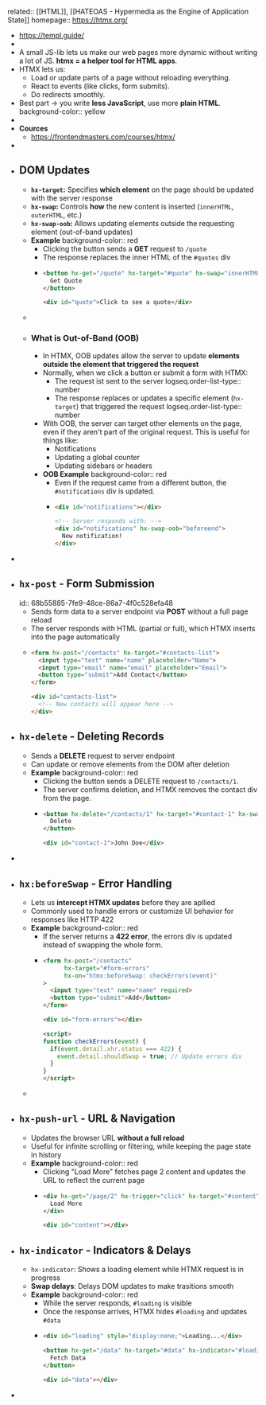 related:: [[HTML]], [[HATEOAS - Hypermedia as the Engine of Application State]]
homepage:: https://htmx.org/

- https://templ.guide/
-
- A small JS-lib lets us make our web pages more dynamic without writing a lot of JS. **htmx = a helper tool for HTML apps**.
- HTMX lets us:
	- Load or update parts of a page without reloading everything.
	- React to events (like clicks, form submits).
	- Do redirects smoothly.
- Best part → you write **less JavaScript**, use more **plain HTML**.
  background-color:: yellow
-
- **Cources**
	- https://frontendmasters.com/courses/htmx/
-
- ## DOM Updates
	- **`hx-target`:** Specifies **which element** on the page should be updated with the server response
	- **`hx-swap`:** Controls **how** the new content is inserted (`innerHTML`, `outerHTML`, etc.)
	- **`hx-swap-oob`:**  Allows updating elements outside the requesting element (out-of-band updates)
	- **Example**
	  background-color:: red
		- Clicking the button sends a **GET** request to `/quote`
		- The response replaces the inner HTML of the `#quotes` div
		- ```html
		  <button hx-get="/quote" hx-target="#quote" hx-swap="innerHTML">
		    Get Quote
		  </button>
		  
		  <div id="quote">Click to see a quote</div>
		  ```
	-
	- ### What is Out-of-Band (OOB)
		- In HTMX, OOB updates allow the server to update **elements outside the element that triggered the request**
		- Normally, when we click a button or submit a form with HTMX:
			- The request ist sent to the server
			  logseq.order-list-type:: number
			- The response replaces or updates a specific element (`hx-target`) that triggered the request
			  logseq.order-list-type:: number
		- With OOB, the server can target other elements on the page, even if they aren't part of the original request. This is useful for things like:
			- Notifications
			- Updating a global counter
			- Updating sidebars or headers
		- **OOB Example**
		  background-color:: red
			- Even if the request came from a different button, the `#notifications` div is updated.
			- ```html
			  <div id="notifications"></div>
			  
			  <!-- Server responds with: -->
			  <div id="notifications" hx-swap-oob="beforeend">
			    New notification!
			  </div>
			  ```
-
- ## `hx-post` - Form Submission
  id:: 68b55885-7fe9-48ce-86a7-4f0c528efa48
	- Sends form data to a server endpoint via **POST** without a full page reload
	- The server responds with HTML (partial or full), which HTMX inserts into the page automatically
	- ```html
	  <form hx-post="/contacts" hx-target="#contacts-list">
	    <input type="text" name="name" placeholder="Name">
	    <input type="email" name="email" placeholder="Email">
	    <button type="submit">Add Contact</button>
	  </form>
	  
	  <div id="contacts-list">
	    <!-- New contacts will appear here -->
	  </div>
	  ```
- ## `hx-delete` - Deleting Records
	- Sends a **DELETE** request to server endpoint
	- Can update or remove elements from the DOM after deletion
	- **Example**
	  background-color:: red
		- Clicking the button sends a DELETE request to `/contacts/1`.
		- The server confirms deletion, and HTMX removes the contact div from the page.
		- ```html
		  <button hx-delete="/contacts/1" hx-target="#contact-1" hx-swap="outerHTML">
		    Delete
		  </button>
		  
		  <div id="contact-1">John Doe</div>
		  ```
-
- ## `hx:beforeSwap` - Error Handling
	- Lets us **intercept HTMX updates** before they are apllied
	- Commonly used to handle errors or customize UI behavior for responses like HTTP 422
	- **Example**
	  background-color:: red
		- If the server returns a **422 error**, the errors div is updated instead of swapping the whole form.
		- ```html
		  <form hx-post="/contacts" 
		        hx-target="#form-errors" 
		        hx-on="htmx:beforeSwap: checkErrors(event)"
		  >
		    <input type="text" name="name" required>
		    <button type="submit">Add</button>
		  </form>
		  
		  <div id="form-errors"></div>
		  
		  <script>
		  function checkErrors(event) {
		    if(event.detail.xhr.status === 422) {
		      event.detail.shouldSwap = true; // Update errors div
		    }
		  }
		  </script>
		  
		  ```
	-
- ## `hx-push-url` - URL & Navigation
	- Updates the browser URL **without a full reload**
	- Useful for infinite scrolling or filtering, while keeping the page state in history
	- **Example**
	  background-color:: red
		- Clicking "Load More" fetches page 2 content and updates the URL to reflect the current page
		- ```html
		  <div hx-get="/page/2" hx-trigger="click" hx-target="#content" hx-push-url="true">
		    Load More
		  </div>
		  
		  <div id="content"></div>
		  ```
- ## `hx-indicator` - Indicators & Delays
	- `hx-indicator`: Shows a loading element while HTMX request is in progress
	- **Swap delays**: Delays DOM updates to make trasitions smooth
	- **Example**
	  background-color:: red
		- While the server responds, `#loading` is visible
		- Once the response arrives, HTMX hides `#loading` and updates `#data`
		- ```html
		  <div id="loading" style="display:none;">Loading...</div>
		  
		  <button hx-get="/data" hx-target="#data" hx-indicator="#loading">
		    Fetch Data
		  </button>
		  
		  <div id="data"></div>
		  ```
-